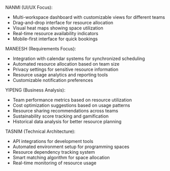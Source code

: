 NANMI (UI/UX Focus):
- Multi-workspace dashboard with customizable views for different teams
- Drag-and-drop interface for resource allocation
- Visual heat maps showing space utilization
- Real-time resource availability indicators
- Mobile-first interface for quick bookings

MANEESH (Requirements Focus):
- Integration with calendar systems for synchronized scheduling
- Automated resource allocation based on team size
- Privacy settings for sensitive resource information
- Resource usage analytics and reporting tools
- Customizable notification preferences

YIPENG (Business Analysis):
- Team performance metrics based on resource utilization
- Cost optimization suggestions based on usage patterns
- Resource sharing recommendations across teams
- Sustainability score tracking and gamification
- Historical data analysis for better resource planning

TASNIM (Technical Architecture):
- API integrations for development tools
- Automated environment setup for programming spaces
- Resource dependency tracking system
- Smart matching algorithm for space allocation
- Real-time monitoring of resource usage
